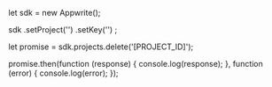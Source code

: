 let sdk = new Appwrite();

sdk
    .setProject('')
    .setKey('')
;

let promise = sdk.projects.delete('[PROJECT_ID]');

promise.then(function (response) {
    console.log(response);
}, function (error) {
    console.log(error);
});